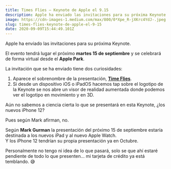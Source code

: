 ```yaml
---
title: Times Flies — Keynote de Apple el 9.15
description: Apple ha enviado las invitaciones para su próxima Keynote.
image: https://cdn-images-1.medium.com/max/800/0*Xpe_R-jXKrc4YdJ-.jpeg
slug: times-flies-keynote-de-apple-el-9-15
date: 2020-09-09T15:44:49.101Z
---
```


Apple ha enviado las invitaciones para su próxima Keynote.

El evento tendrá lugar el próximo **martes 15 de septiembre** y se celebrará de forma virtual desde el **Apple Park**.

La invitación que se ha enviado tiene dos curiosidades:

1. Aparece el sobrenombre de la presentación, [**Time Flies**](https://www.apple.com/apple-events/).
2. Si desde un dispositivo iOS o iPadOS hacemos tap sobre el logotipo de la Keynote se nos abre un visor de realidad aumentada donde podemos ver el logotipo en movimiento y en 3D.

Aún no sabemos a ciencia cierta lo que se presentará en esta Keynote, ¿los nuevos iPhone 12?

Pues según Mark afirman, no.

Según **Mark Gurman** la presentación del próximo 15 de septiembre estaría destinada a los nuevos iPad y al nuevo Apple Watch.  
Y los iPhone 12 tendrían su propia presentación ya en Octubre.

Personalmente no tengo ni idea de lo que pasará, solo se que ahí estaré pendiente de todo lo que presenten… mi tarjeta de crédito ya está temblando. 😅
